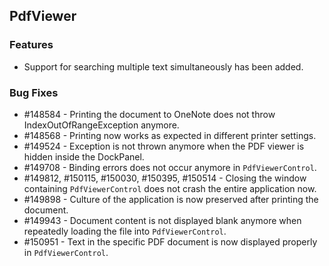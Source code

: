 ## PdfViewer

### Features

* Support for searching multiple text simultaneously has been added.

### Bug Fixes

* \#148584 - Printing the document to OneNote does not throw IndexOutOfRangeException anymore.
* \#148568 - Printing now works as expected in different printer settings.
* \#149524 - Exception is not thrown anymore when the PDF viewer is hidden inside the DockPanel.
* \#149708 - Binding errors does not occur anymore in `PdfViewerControl`.
* \#149812, \#150115, \#150030, \#150395, \#150514  - Closing the window containing `PdfViewerControl` does not crash the entire application now.
* \#149898 - Culture of the application is now preserved after printing the document.
* \#149943 - Document content is not displayed blank anymore when repeatedly loading the file into `PdfViewerControl`.
* \#150951 - Text in the specific PDF document is now displayed properly in `PdfViewerControl`.